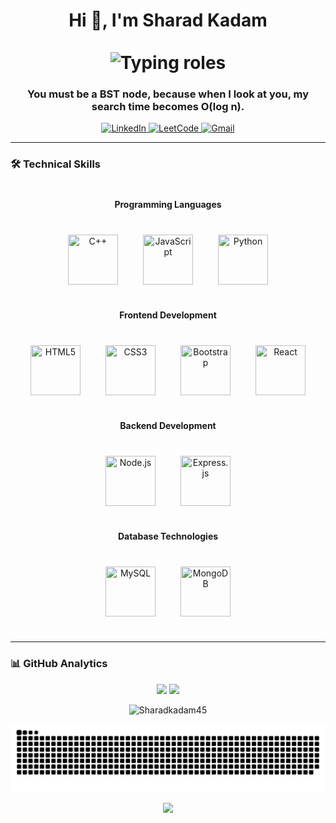 <h1 align="center">
  Hi 👋, I'm Sharad Kadam<br/>
  <br/>
  <img src="https://readme-typing-svg.demolab.com?font=Fira+Code&weight=600&size=28&duration=4000&pause=1000&color=38BDF8&center=true&vCenter=true&width=500&height=40&lines=Full+Stack+Developer;MERN+Enthusiast;DSA+Solver" alt="Typing roles" />
</h1>

<h3 align="center">You must be a BST node, because when I look at you, my search time becomes O(log n). </h3>

<p align="center">
  <a href="https://linkedin.com/in/kadam-sharad-1400a7259" target="blank">
    <img src="https://img.shields.io/badge/LinkedIn-0A66C2?style=for-the-badge&logo=linkedin&logoColor=white" alt="LinkedIn"/>
  </a>
  <a href="https://leetcode.com/u/sharad_kadam/" target="blank">
    <img src="https://img.shields.io/badge/LeetCode-FFA116?style=for-the-badge&logo=leetcode&logoColor=black" alt="LeetCode"/>
  </a>
  <a href="mailto:kdmshrd@gmail.com" target="blank">
    <img src="https://img.shields.io/badge/Gmail-EA4335?style=for-the-badge&logo=gmail&logoColor=white" alt="Gmail"/>
  </a>
</p>

---

### 🛠 Technical Skills

<div align="center" style="margin: 40px 0;">

#### Programming Languages
<div style="display: flex; justify-content: center; flex-wrap: wrap; gap: 40px; margin: 40px 0;">
  <img src="https://cdn.jsdelivr.net/gh/devicons/devicon/icons/cplusplus/cplusplus-original.svg" width="80" height="80" title="C++"/>
  <img src="https://cdn.jsdelivr.net/gh/devicons/devicon/icons/javascript/javascript-original.svg" width="80" height="80" title="JavaScript"/>
  <img src="https://cdn.jsdelivr.net/gh/devicons/devicon/icons/python/python-original.svg" width="80" height="80" title="Python"/>
</div>

#### Frontend Development
<div style="display: flex; justify-content: center; flex-wrap: wrap; gap: 40px; margin: 40px 0;">
  <img src="https://cdn.jsdelivr.net/gh/devicons/devicon/icons/html5/html5-original.svg" width="80" height="80" title="HTML5"/>
  <img src="https://cdn.jsdelivr.net/gh/devicons/devicon/icons/css3/css3-original.svg" width="80" height="80" title="CSS3"/>
  <img src="https://cdn.jsdelivr.net/gh/devicons/devicon/icons/bootstrap/bootstrap-original.svg" width="80" height="80" title="Bootstrap"/>
  <img src="https://cdn.jsdelivr.net/gh/devicons/devicon/icons/react/react-original.svg" width="80" height="80" title="React"/>
</div>

#### Backend Development
<div style="display: flex; justify-content: center; flex-wrap: wrap; gap: 40px; margin: 40px 0;">
  <img src="https://cdn.jsdelivr.net/gh/devicons/devicon/icons/nodejs/nodejs-original.svg" width="80" height="80" title="Node.js"/>
  <img src="https://cdn.jsdelivr.net/gh/devicons/devicon/icons/express/express-original.svg" width="80" height="80" title="Express.js"/>
</div>

#### Database Technologies
<div style="display: flex; justify-content: center; flex-wrap: wrap; gap: 40px; margin: 40px 0;">
  <img src="https://cdn.jsdelivr.net/gh/devicons/devicon/icons/mysql/mysql-original.svg" width="80" height="80" title="MySQL"/>
  <img src="https://cdn.jsdelivr.net/gh/devicons/devicon/icons/mongodb/mongodb-original.svg" width="80" height="80" title="MongoDB"/>
</div>

</div>

---

### 📊 GitHub Analytics

<p align="center">
  <img height="180em" src="https://github-readme-stats.vercel.app/api?username=Sharadkadam45&show_icons=true&theme=nightowl&include_all_commits=true&count_private=true"/>
  <img height="180em" src="https://github-readme-stats.vercel.app/api/top-langs/?username=Sharadkadam45&layout=compact&langs_count=8&theme=nightowl"/>
</p>

<p align="center">
  <img src="https://github-readme-streak-stats.herokuapp.com/?user=Sharadkadam45&theme=nightowl" alt="Sharadkadam45" />
</p>

<p align="center">
  <img src="https://raw.githubusercontent.com/platane/snk/output/github-contribution-grid-snake.svg" alt="Snake animation" />
</p>

<p align="center">
  <img src="https://capsule-render.vercel.app/api?type=waving&color=gradient&height=60&section=footer&width=100%"/>
</p>

